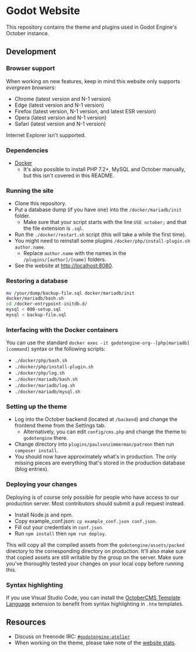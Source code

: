 # Godot Website

This repository contains the theme and plugins used in Godot Engine's
October instance.

## Development

### Browser support

When working on new features, keep in mind this website only supports
_evergreen browsers_:

- Chrome (latest version and N-1 version)
- Edge (latest version and N-1 version)
- Firefox (latest version, N-1 version, and latest ESR version)
- Opera (latest version and N-1 version)
- Safari (latest version and N-1 version)

Internet Explorer isn't supported.

### Dependencies

- [Docker](https://docker.com)
  - It's also possible to install PHP 7.2+, MySQL and October manually,
    but this isn't covered in this README.

### Running the site

- Clone this repository.
- Put a database dump (if you have one) into the `/docker/mariadb/init` folder.
  - Make sure that your script starts with the line `USE october;` and that the file extension is `.sql`.
- Run the `./docker/restart.sh` script (this will take a while the first time).
- You might need to reinstall some plugins `/docker/php/install-plugin.sh author.name`.
  - Replace `author.name` with the names in the `/plugins/[author]/[name]` folders.
- See the website at [http://localhost:8080](http://localhost:8080).

### Restoring a database

```sh
mv /your/dump/backup-file.sql docker/mariadb/init
docker/mariadb/bash.sh
cd /docker-entrypoint-initdb.d/
mysql < 000-setup.sql
mysql < backup-file.sql
```

### Interfacing with the Docker containers

You can use the standard `docker exec -it godotengine-org--[php|mariadb] [command]` syntax or the following scripts:

- `./docker/php/bash.sh`
- `./docker/php/install-plugin.sh`
- `./docker/php/log.sh`
- `./docker/mariadb/bash.sh`
- `./docker/mariadb/log.sh`
- `./docker/mariadb/mysql.sh`

### Setting up the theme

- Log into the October backend (located at `/backend`) and change the frontend theme from the Settings tab.
  - Alternatively, you can edit `config/cms.php` and change the theme to `godotengine` there.
- Change directory into `plugins/paulvonzimmerman/patreon` then run `composer install`.
- You should now have approximately what's in production. The only missing
  pieces are everything that's stored in the production database
  (blog entries).

### Deploying your changes

Deploying is of course only possible for people who have access to our
production server. Most contributors should submit a pull request instead.

- Install Node.js and npm.
- Copy example_conf.json: `cp example_conf.json conf.json`.
- Fill out your credentials in `conf.json`.
- Run `npm install` then `npm run deploy`.

This will copy all the compiled assets from the `godotengine/assets/packed`
directory to the corresponding directory on production. It'll also make sure
that copied assets are still writable by the group on the server. Make sure
you've thoroughly tested your changes on your local copy before running this.

### Syntax highlighting

If you use Visual Studio Code, you can install the
[OctoberCMS Template Language](https://marketplace.visualstudio.com/items?itemName=dqsully.octobercms-template-language)
extension to benefit from syntax highlighting in `.htm` templates.

## Resources

- Discuss on freenode IRC: [`#godotengine-atelier`](https://webchat.freenode.net/?channels=#godotengine-atelier)
- When working on the theme, please take note of the
  [website stats](https://stats.tuxfamily.org/godotengine.org).
